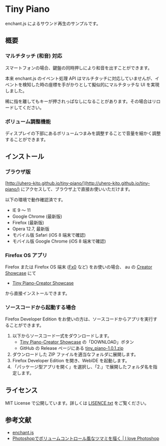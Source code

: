 # Tiny Piano

enchant.js によるサウンド再生のサンプルです。

## 概要

### マルチタッチ (和音) 対応

スマートフォンの場合、鍵盤の同時押しにより和音を出すことができます。

本来 enchant.js のイベント処理 API はマルチタッチに対応していませんが、イベントを検知した時の座標を手がかりとして擬似的にマルチタッチな UI を実現しました。

稀に指を離してもキーが押されっぱなしになることがあります。その場合はリロードしてください。

### ボリューム調整機能

ディスプレイの下部にあるボリュームつまみを調整することで音量を細かく調整することができます。

## インストール

### ブラウザ版

[http://uhero-kito.github.io/tiny-piano/](http://uhero-kito.github.io/tiny-piano/) にアクセスして、ブラウザ上で直接お使いいただけます。

以下の環境で動作確認済です。

* IE 9 ～ 11
* Google Chrome (最新版)
* Firefox (最新版)
* Opera 12.7, 最新版
* モバイル版 Safari (iOS 8 端末で確認)
* モバイル版 Google Chrome (iOS 8 端末で確認)

### Firefox OS アプリ

Firefox または Firefox OS 端末 ([Fx0](http://au-fx.kddi.com/products/) など) をお使いの場合、
au の [Creator Showcase](http://showcase.kddi.com/csc/) にて

* [Tiny Piano-Creator Showcase](http://showcase.kddi.com/csc/works/view/78)

から直接インストールできます。

### ソースコードから起動する場合

Firefox Developer Edition をお使いの方は、ソースコードからアプリを実行することができます。

1. 以下からソースコード一式をダウンロードします。
	* [Tiny Piano-Creator Showcase](http://showcase.kddi.com/csc/works/view/78) の「DOWNLOAD」ボタン
	* GitHub の Release ページにある [tiny_piano-1.0.1.zip](https://github.com/uhero-kito/tiny-piano/releases/download/v1.0.0/tiny_piano-1.0.1.zip)
2. ダウンロードした ZIP ファイルを適当なフォルダに展開します。
3. Firefox Developer Edition を開き、WebIDE を起動します。
4. 「パッケージ型アプリを開く」を選択し、「2.」で展開したフォルダ名を指定します。

## ライセンス

MIT License で公開しています。詳しくは [LISENCE.txt](https://github.com/uhero-kito/tiny-piano/blob/master/LICENSE.txt) をご覧ください。

## 参考文献

* [enchant.js](http://enchantjs.com/ja/)
* [Photoshopでボリュームコントロール風なツマミを描く | I love Photoshop](http://ilps.ever.jp/photoshop%E3%81%A7%E3%83%9C%E3%83%AA%E3%83%A5%E3%83%BC%E3%83%A0%E3%82%B3%E3%83%B3%E3%83%88%E3%83%AD%E3%83%BC%E3%83%AB%E9%A2%A8%E3%81%AA%E3%83%84%E3%83%9E%E3%83%9F%E3%82%92%E6%8F%8F%E3%81%8F/)